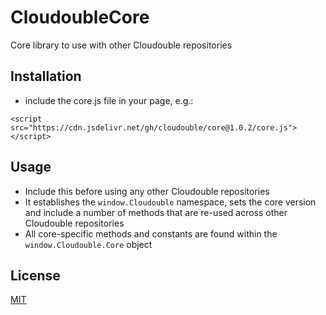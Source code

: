 # CloudoubleCore
Core library to use with other Cloudouble repositories

## Installation
* include the core.js file in your page, e.g.: 

```
<script src="https://cdn.jsdelivr.net/gh/cloudouble/core@1.0.2/core.js"></script>
```

## Usage
* Include this before using any other Cloudouble repositories
* It establishes the ```window.Cloudouble``` namespace, sets the core version and include a number of methods that are re-used across other Cloudouble repositories
* All core-specific methods and constants are found within the ```window.Cloudouble.Core``` object

## License
[MIT](https://choosealicense.com/licenses/mit/)

